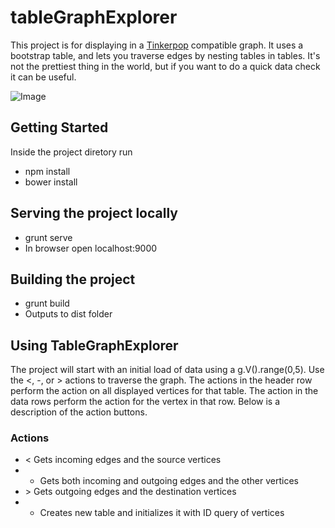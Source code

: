 # tableGraphExplorer
This project is for displaying in a [Tinkerpop](http://tinkerpop.apache.org/) compatible graph. It uses a bootstrap table, and lets you traverse edges by nesting tables in tables. It's not the prettiest thing in the world, but if you want to do a quick data check it can be useful.

![Image](https://user-images.githubusercontent.com/449037/37786323-03d893e8-2dc2-11e8-92ee-4a89e2f298d8.png)

## Getting Started
Inside the project diretory run

* npm install
* bower install

## Serving the project locally
* grunt serve
* In browser open localhost:9000

## Building the project
* grunt build
* Outputs to dist folder

## Using TableGraphExplorer
The project will start with an initial load of data using a g.V().range(0,5). Use the <, -, or > actions to traverse the graph. The actions in the header row perform the action on all displayed vertices for that table. The action in the data rows perform the action for the vertex in that row. Below is a description of the action buttons.

### Actions
* &lt; Gets incoming edges and the source vertices
* - Gets both incoming and outgoing edges and the other vertices
* &gt; Gets outgoing edges and the destination vertices
* + Creates new table and initializes it with ID query of vertices
